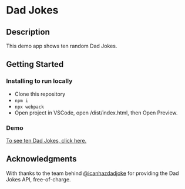 # Dad Jokes

## Description

This demo app shows ten random Dad Jokes.

## Getting Started

### Installing to run locally

- Clone this repository
- `npm i`
- `npx webpack`
- Open project in VSCode, open /dist/index.html, then Open Preview.

### Demo

[To see ten Dad Jokes, click here.](https://mcdeguzman99.github.io/dad-jokes/dist/index.html)

## Acknowledgments

With thanks to the team behind [@icanhazdadjoke](https://icanhazdadjoke.com) for providing the Dad Jokes API, free-of-charge.
